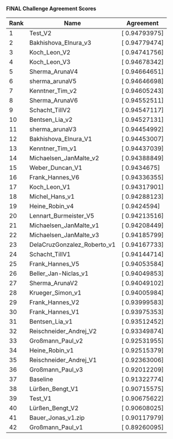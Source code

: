 **FINAL Challenge Agreement Scores**



|Rank|Name|Agreement|
|----|-----|---|
|1|Test_V2|[ 0.94793975]|
|2|Bakhishova_Elnura_v3|[ 0.94779474]|
|3|Koch_Leon_V2|[ 0.94741756]|
|4|Koch_Leon_V3|[ 0.94678342]|
|5|Sherma_ArunaV4|[ 0.94664651]|
|6|sherma_arunaV5|[ 0.94646698]|
|7|Kenntner_Tim_v2|[ 0.94605243]|
|8|Sherma_ArunaV6|[ 0.94552511]|
|9|Schacht_TillV2|[ 0.94547117]|
|10|Bentsen_Lia_v2|[ 0.94527131]|
|11|sherma_arunaV3|[ 0.94454992]|
|12|Bakhishova_Elnura_V1|[ 0.94453007]|
|13|Kenntner_Tim_v1|[ 0.94437039]|
|14|Michaelsen_JanMalte_v2|[ 0.94388849]|
|15|Weber_Duncan_V1|[ 0.9434675]|
|16|Frank_Hannes_V6|[ 0.94336355]|
|17|Koch_Leon_V1|[ 0.94317901]|
|18|Michel_Hans_v1|[ 0.94288123]|
|19|Heine_Robin_v4|[ 0.9424594]|
|20|Lennart_Burmeister_V5|[ 0.94213516]|
|21|Michaelsen_JanMalte_v1|[ 0.94208449]|
|22|Michaelsen_JanMalte_v3|[ 0.94185799]|
|23|DelaCruzGonzalez_Roberto_v1|[ 0.94167733]|
|24|Schacht_TillV1|[ 0.94144714]|
|25|Frank_Hannes_V5|[ 0.94053584]|
|26|Beller_Jan-Niclas_v1|[ 0.94049853]|
|27|Sherma_ArunaV2|[ 0.94049102]|
|28|Krueger_Simon_v1|[ 0.94005984]|
|29|Frank_Hannes_V2|[ 0.93999583]|
|30|Frank_Hannes_V1|[ 0.93975353]|
|31|Bentsen_Lia_v1|[ 0.93512452]|
|32|Reischneider_Andrej_V2|[ 0.93349874]|
|33|Großmann_Paul_v2|[ 0.92531955]|
|34|Heine_Robin_v1|[ 0.92515379]|
|35|Reischneider_Andrej_V1|[ 0.92363006]|
|36|Großmann_Paul_v3|[ 0.92012209]|
|37|Baseline|[ 0.91322774]|
|38|Lürßen_Bengt_V1|[ 0.90715575]|
|39|Test_V1|[ 0.90675622]|
|40|Lürßen_Bengt_V2|[ 0.90608025]|
|41|Bauer_Jonas_v1.zip|[ 0.90117979]|
|42|Großmann_Paul_v1|[ 0.89260095]|

